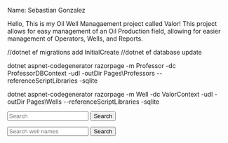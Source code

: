 Name: Sebastian Gonzalez

Hello, This is my Oil Well Managaement project called Valor! 
This project allows for easy management of an Oil Production field, allowing for easier management of Operators, Wells, and Reports. 


//dotnet ef migrations add InitialCreate 
//dotnet ef database update

dotnet aspnet-codegenerator razorpage -m Professor -dc ProfessorDBContext -udl -outDir Pages\Professors --referenceScriptLibraries -sqlite

dotnet aspnet-codegenerator razorpage -m Well -dc ValorContext -udl -outDir Pages\Wells --referenceScriptLibraries -sqlite


 <form>
    <input type="search" placeholder="Search" aria-label="Search">
    <button type="submit">Search</button>
  </form>

  <p>
    <form>
        <input type="Search" placeholder="Search well names" aria-label="Search well names">
        <button type="submit">Search</button>
    </form>
</p>